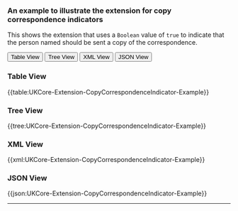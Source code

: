 ### An example to illustrate the extension for copy correspondence indicators

This shows the extension that uses a `Boolean` value of `true` to indicate that the person named should be sent a copy of the correspondence.

<div class="tab">
 <button class="tablinks active" onclick="openTab(event, 'Table View')">Table View</button>
  <button class="tablinks" onclick="openTab(event, 'Tree View')">Tree View</button>
  <button class="tablinks" onclick="openTab(event, 'XML View')">XML View</button>
  <button class="tablinks" onclick="openTab(event, 'JSON View')">JSON View</button>
</div>

<div id="Table View" class="tabcontent" style="display:block">
  <h3>Table View</h3>
{{table:UKCore-Extension-CopyCorrespondenceIndicator-Example}}
</div>

<div id="Tree View" class="tabcontent">
  <h3>Tree View</h3>
{{tree:UKCore-Extension-CopyCorrespondenceIndicator-Example}}
</div>

<div id="XML View" class="tabcontent">
  <h3>XML View</h3>
{{xml:UKCore-Extension-CopyCorrespondenceIndicator-Example}}
</div>

<div id="JSON View" class="tabcontent">
  <h3>JSON View</h3>
{{json:UKCore-Extension-CopyCorrespondenceIndicator-Example}}
</div>

---


